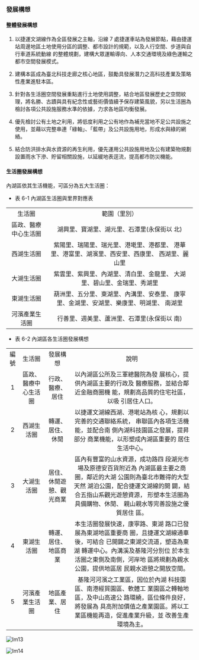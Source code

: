 ### 發展構想

#### 整體發展構想

1. 以捷運文湖線作為全區發展之主軸，沿線 7 處捷運車站為發展節點，藉由捷運站周邊地區土地使用分區的調整、都市設計的規範，以及人行空間、步道與自行車道系統動線
的整體規劃，建構大眾運輸導向、人本交通環境及綠色運輸之都市空間發展模式。

1. 建構本區成為臺北科技走廊之核心地區，鼓勵具發展潛力之高科技產業及策略性產業進駐本區。

1. 針對各生活圈空間發展重點進行土地使用調整，結合地區發展歷史之空間紋理，將名勝、古蹟與具有紀念性或藝術價值續予保存建築風貌，另以生活圈為檢討各項公共設施服務水準的依據，力求各地區均衡發展。

1. 優先檢討公有土地之利用，將低度利用之公有地作為補充當地不足公共設施之使用，並藉以完整串連「綠軸」、「藍帶」及公共設施用地，形成水與綠的網絡。

1. 結合防洪排水與水資源的再生利用，優先運用公共設施用地及公有建築物規劃設置雨水下滲、貯留相關設施，以延緩地表逕流，提高都市防災機能。

#### 生活圈發展構想

內湖區依其生活機能，可區分為五大生活圈：

- 表 6-1 內湖區生活圈與里界對應表


<table align="center">
	<tr align="center">
		<td>生活圈</td>
		<td>範圍（里別）</td>
	</tr>
	<tr align="center">
		<td>區政、醫療中心生活圈</td>
		<td>湖興里、寶湖里、湖元里、石潭里(永保街以 北)</td>
	</tr>
	<tr align="center">
		<td>西湖生活圈</td>
		<td>紫陽里、瑞陽里、瑞光里、港墘里、港都里、 港華里、港富里、湖濱里、西安里、西康里、 西湖里、麗山里</td>
	</tr>
	<tr align="center">
		<td>大湖生活圈</td>
		<td>紫雲里、紫興里、內湖里、清白里、金龍里、 大湖里、碧山里、金瑞里、秀湖里</td>
	</tr>
	<tr align="center">
		<td>東湖生活圈</td>
		<td>葫洲里、五分里、東湖里、內溝里、安泰里、 康寧里、金湖里、安湖里、樂康里、明湖里、 南湖里</td>
	</tr>
	<tr align="center">
		<td>河濱產業生活圈</td>
		<td>行善里、週美里、蘆洲里、石潭里(永保街以 南)</td>
	</tr>
</table>



- 表 6-2 內湖區各生活圈發展構想


<table align="center">
	<tr align="center">
		<td>編號</td>
		<td>生活圈</td>
		<td>發展構想</td>
		<td>說明</td>
	</tr>
	<tr align="center">
		<td>1</td>
		<td>區政、醫療中心生活 圈</td>
		<td>行政、醫療、居住</td>
		<td>以內湖區公所及三軍總醫院為發 展核心，提供內湖區主要的行政及 醫療服務，並結合鄰近金融商圈機 能，規劃高品質的住宅社區，以吸 引居住人口。</td>
	</tr>
	<tr align="center">
		<td>2</td>
		<td>西湖生活圈</td>
		<td>轉運、居住、休閒</td>
		<td>以捷運文湖線西湖、港墘站為核 心，規劃以完善的交通聯絡系統， 串聯區內各項生活機能，並配合南 側內湖科技園區之發展，提昇部分 商業機能，以形塑成內湖區重要的 居住生活中心。</td>
	</tr>
	<tr align="center">
		<td>3</td>
		<td>大湖生活圈</td>
		<td>居住、休閒遊憩、觀 光商業</td>
		<td>區內有豐富的山水資源，成功路四 段湖光市場及原德安百貨附近為 內湖區最主要之商圈，鄰近的大湖 公園則為臺北市難得的大型天然 湖泊公園，配合捷運文湖線的開 闢，結合五指山系觀光遊憩資源， 形塑本生活圈為具備購物、休閒、 親山親水等完善設施之優質居住 區。</td>
	</tr>
	<tr align="center">
		<td>4</td>
		<td>東湖生活圈</td>
		<td>轉運、居住、地區商 業</td>
		<td>本生活圈發展快速，康寧路、東湖 路口已發展為東湖地區重要商 圈，且捷運文湖線通車後，可結合 已開闢之東湖交流道，塑造為東湖 轉運中心。內溝溪及基隆河分別位 於本生活圈之東側及南側，河岸地 區將規劃為親水公園，提供地區居 民親水遊憩之開放空間。</td>
	</tr>
	<tr align="center">
		<td>5</td>
		<td>河濱產業生活圈</td>
		<td>地區產業、居住</td>
		<td>基隆河河濱之工業區，因位於內湖 科技園區、南港經貿園區、軟體工 業園區之轉軸地區，及中山高速公 路環繞，區位條件良好，將發展為 具高附加價值之產業園區。將以工 業區機能再造，促進產業升級，並 改善生產環境為主。</td>
	</tr>
</table>




![Im13](images/Im13)



![Im14](images/Im14)

